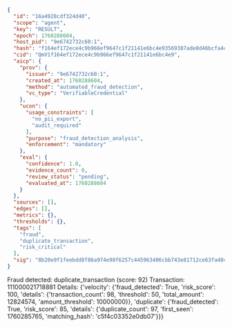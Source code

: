 ```json
{
  "id": "16a4928cdf324d40",
  "scope": "agent",
  "key": "RESULT",
  "epoch": 1760288604,
  "host_pid": "9e6742732c60:1",
  "hash": "f164ef172ece4c9b966ef9647c1f21141e6bc4e93569387ade8d46bcfa4c0d7c",
  "cid": "QmV1f164ef172ece4c9b966ef9647c1f21141e6bc4e9",
  "aicp": {
    "prov": {
      "issuer": "9e6742732c60:1",
      "created_at": 1760288604,
      "method": "automated_fraud_detection",
      "vc_type": "VerifiableCredential"
    },
    "ucon": {
      "usage_constraints": [
        "no_pii_export",
        "audit_required"
      ],
      "purpose": "fraud_detection_analysis",
      "enforcement": "mandatory"
    },
    "eval": {
      "confidence": 1.0,
      "evidence_count": 0,
      "review_status": "pending",
      "evaluated_at": 1760288604
    }
  },
  "sources": [],
  "edges": [],
  "metrics": {},
  "thresholds": {},
  "tags": [
    "fraud",
    "duplicate_transaction",
    "risk_critical"
  ],
  "sig": "8b20e9f1feebdd8f86a974e98f6257c445963406cbb743e81712ce63fa40c0b4"
}
```

Fraud detected: duplicate_transaction (score: 92)
Transaction: 111000021718881
Details: {'velocity': {'fraud_detected': True, 'risk_score': 100, 'details': {'transaction_count': 98, 'threshold': 50, 'total_amount': 12824574, 'amount_threshold': 10000000}}, 'duplicate': {'fraud_detected': True, 'risk_score': 85, 'details': {'duplicate_count': 97, 'first_seen': 1760285765, 'matching_hash': 'c5f4c03352e0db07'}}}